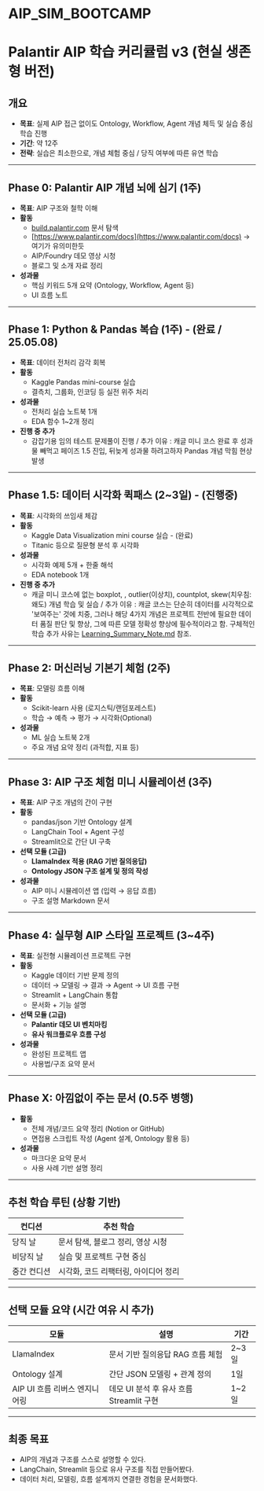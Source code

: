# AIP_SIM_BOOTCAMP

# Palantir AIP 학습 커리큘럼 v3 (현실 생존형 버전)

## 개요

- **목표**: 실제 AIP 접근 없이도 Ontology, Workflow, Agent 개념 체득 및 실습 중심 학습 진행
- **기간**: 약 12주
- **전략**: 실습은 최소한으로, 개념 체험 중심 / 당직 여부에 따른 유연 학습

---

## Phase 0: Palantir AIP 개념 뇌에 심기 (1주)

- **목표**: AIP 구조와 철학 이해
- **활동**
    - [build.palantir.com](http://build.palantir.com/) 문서 탐색
    - [https://www.palantir.com/docs](https://www.palantir.com/docs) → 여기가 유의미한듯
    - AIP/Foundry 데모 영상 시청
    - 블로그 및 소개 자료 정리
- **성과물**
    - 핵심 키워드 5개 요약 (Ontology, Workflow, Agent 등)
    - UI 흐름 노트

---

## Phase 1: Python & Pandas 복습 (1주) - (완료 / 25.05.08)

- **목표**: 데이터 전처리 감각 회복
- **활동**
    - Kaggle Pandas mini-course 실습
    - 결측치, 그룹화, 인코딩 등 실전 위주 처리
- **성과물**
    - 전처리 실습 노트북 1개
    - EDA 함수 1~2개 정리
- **진행 중 추가**
    - 감잡기용 임의 테스트 문제풀이 진행
          / 추가 이유 : 캐글 미니 코스 완료 후 성과물 빼먹고 페이즈 1.5 진입, 뒤늦게 성과물 하려고하자 Pandas 개념 막힘 현상 발생
---

## Phase 1.5: 데이터 시각화 퀵패스 (2~3일) - (진행중)

- **목표**: 시각화의 쓰임새 체감
- **활동**
    - Kaggle Data Visualization mini course 실습 - (완료)
    - Titanic 등으로 질문형 분석 후 시각화
- **성과물**
    - 시각화 예제 5개 + 한줄 해석
    - EDA notebook 1개
- **진행 중 추가**
    - 캐글 미니 코스에 없는 boxplot, , outlier(이상치), countplot, skew(치우침: 왜도) 개념 학습 및 실습
          / 추가 이유 : 캐글 코스는 단순히 데이터를 시각적으로 '보여주는' 것에 치중, 그러나 해당 4가지 개념은 프로젝트 전반에 필요한 데이터 품질 판단 및 향상, 그에 따른 모델 정확성 향상에 필수적이라고 함. 구체적인 학습 추가 사유는 [Learning_Summary_Note.md](https://github.com/Akjxc/aip_sim_bootcamp/blob/43f237c60a91917eeb3ee894fa20f926001dfe3f/Learning_Summary_Note.md) 참조.
---

## Phase 2: 머신러닝 기본기 체험 (2주)

- **목표**: 모델링 흐름 이해
- **활동**
    - Scikit-learn 사용 (로지스틱/랜덤포레스트)
    - 학습 → 예측 → 평가 → 시각화(Optional)
- **성과물**
    - ML 실습 노트북 2개
    - 주요 개념 요약 정리 (과적합, 지표 등)

---

## Phase 3: AIP 구조 체험 미니 시뮬레이션 (3주)

- **목표**: AIP 구조 개념의 간이 구현
- **활동**
    - pandas/json 기반 Ontology 설계
    - LangChain Tool + Agent 구성
    - Streamlit으로 간단 UI 구축
- **선택 모듈 (고급)**
    - **LlamaIndex 적용 (RAG 기반 질의응답)**
    - **Ontology JSON 구조 설계 및 정의 작성**
- **성과물**
    - AIP 미니 시뮬레이션 앱 (입력 → 응답 흐름)
    - 구조 설명 Markdown 문서

---

## Phase 4: 실무형 AIP 스타일 프로젝트 (3~4주)

- **목표**: 실전형 시뮬레이션 프로젝트 구현
- **활동**
    - Kaggle 데이터 기반 문제 정의
    - 데이터 → 모델링 → 결과 → Agent → UI 흐름 구현
    - Streamlit + LangChain 통합
    - 문서화 + 기능 설명
- **선택 모듈 (고급)**
    - **Palantir 데모 UI 벤치마킹**
    - **유사 워크플로우 흐름 구성**
- **성과물**
    - 완성된 프로젝트 앱
    - 사용법/구조 요약 문서

---

## Phase X: 아낌없이 주는 문서 (0.5주 병행)

- **활동**
    - 전체 개념/코드 요약 정리 (Notion or GitHub)
    - 면접용 스크립트 작성 (Agent 설계, Ontology 활용 등)
- **성과물**
    - 마크다운 요약 문서
    - 사용 사례 기반 설명 정리

---

## 추천 학습 루틴 (상황 기반)

| 컨디션 | 추천 학습 |
| --- | --- |
| 당직 날 | 문서 탐색, 블로그 정리, 영상 시청 |
| 비당직 날 | 실습 및 프로젝트 구현 중심 |
| 중간 컨디션 | 시각화, 코드 리팩터링, 아이디어 정리 |

---

## 선택 모듈 요약 (시간 여유 시 추가)

| 모듈 | 설명 | 기간 |
| --- | --- | --- |
| LlamaIndex | 문서 기반 질의응답 RAG 흐름 체험 | 2~3일 |
| Ontology 설계 | 간단 JSON 모델링 + 관계 정의 | 1일 |
| AIP UI 흐름 리버스 엔지니어링 | 데모 UI 분석 후 유사 흐름 Streamlit 구현 | 1~2일 |

---

## 최종 목표

- AIP의 개념과 구조를 스스로 설명할 수 있다.
- LangChain, Streamlit 등으로 유사 구조를 직접 만들어봤다.
- 데이터 처리, 모델링, 흐름 설계까지 연결한 경험을 문서화했다.
